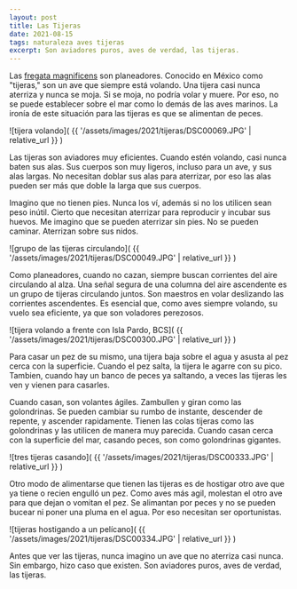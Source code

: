 ```yaml
---
layout: post
title: Las Tijeras
date: 2021-08-15
tags: naturaleza aves tijeras
excerpt: Son aviadores puros, aves de verdad, las tijeras.
---
```


Las [fregata magnificens][fregata] son planeadores. Conocido en México como
"tijeras," son un ave que siempre está volando.  Una tijera casi nunca aterriza
y nunca se moja.  Si se moja, no podría volar y muere. Por eso, no se puede
establecer sobre el mar como lo demás de las aves marinos.  La ironía de este
situación para las tijeras es que se alimentan de peces.

![tijera volando](
  {{ '/assets/images/2021/tijeras/DSC00069.JPG' | relative_url }}
)

Las tijeras son aviadores muy eficientes.
Cuando estén volando, casi nunca baten sus alas.
Sus cuerpos son muy ligeros, incluso para un ave, y sus alas largas.
No necesitan doblar sus alas para aterrizar, por eso las alas pueden ser
más que doble la larga que sus cuerpos.

Imagino que no tienen pies. Nunca los ví, además si no los utilicen sean
peso inútil. Cierto que necesitan aterrizar para reproducir y incubar sus
huevos. Me imagino que se pueden aterrizar sin pies. No se pueden caminar.
Aterrizan sobre sus nidos.

![grupo de las tijeras circulando](
  {{ '/assets/images/2021/tijeras/DSC00049.JPG' | relative_url }}
)

Como planeadores, cuando no cazan, siempre buscan corrientes del aire
circulando al alza. Una señal segura de una columna del aire ascendente es
un grupo de tijeras circulando juntos. Son maestros en volar deslizando
las corrientes ascendentes. Es esencial que, como aves siempre volando, su
vuelo sea eficiente, ya que son voladores perezosos.

![tijera volando a frente con Isla Pardo, BCS](
  {{ '/assets/images/2021/tijeras/DSC00300.JPG' | relative_url }}
)

Para casar un pez de su mismo, una tijera baja sobre el agua y asusta al
pez cerca con la superficie. Cuando el pez salta, la tijera le agarre con su
pico. Tambien, cuando hay un banco de peces ya saltando, a veces las tijeras
les ven y vienen para casarles.

Cuando casan, son volantes ágiles. Zambullen y giran como las golondrinas.
Se pueden cambiar su rumbo de instante, descender de repente, y ascender
rapidamente.
Tienen las colas tijeras como las golondrinas y las
utilicen de manera muy parecida. Cuando casan cerca con la superficie del
mar, casando peces, son como golondrinas gigantes.

![tres tijeras casando](
  {{ '/assets/images/2021/tijeras/DSC00333.JPG' | relative_url }}
)

Otro modo de alimentarse que tienen las tijeras es de hostigar otro ave que
ya tiene o recien engulló un pez. Como aves más agil, molestan el otro ave
para que dejan o vomitan el pez. Se alimantan por peces y no se pueden bucear
ni poner una pluma en el agua. Por eso necesitan ser oportunistas.

![tijeras hostigando a un pelícano](
  {{ '/assets/images/2021/tijeras/DSC00334.JPG' | relative_url }}
)

Antes que ver las tijeras, nunca imagino un ave que no aterriza casi nunca.
Sin embargo, hizo caso que existen. Son aviadores puros, aves de verdad,
las tijeras.

[fregata]: https://es.wikipedia.org/wiki/Fregata_magnificens "una especie de ave suliforme de la familia Fregatidae"
